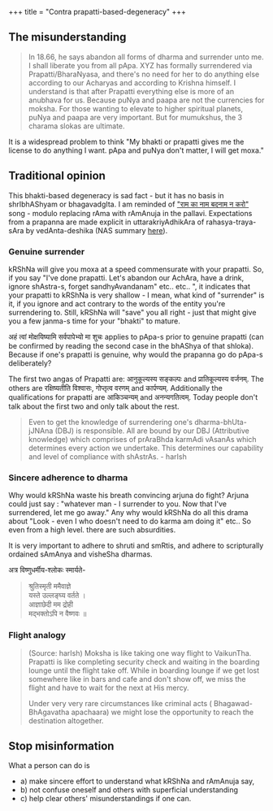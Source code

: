 +++
title = "Contra prapatti-based-degeneracy"
+++

## The misunderstanding
> In 18.66, he says abandon all forms of dharma and surrender unto me. I shall liberate you from all pApa. XYZ has formally surrendered via Prapatti/BharaNyasa, and there's no need for her to do anything else according to our Acharyas and according to Krishna himself. I understand is that after Prapatti everything else is more of an anubhava for us. Because puNya and paapa are not the currencies for moksha. For those wanting to elevate to higher spiritual planets, puNya and paapa are very important. But for mumukshus, the 3 charama slokas are ultimate.

It is a widespread problem to think "My bhakti or prapatti gives me the license to do anything I want. pApa and puNya don't matter, I will get moxa." 

## Traditional opinion
This bhakti-based degeneracy is sad fact - but it has no basis in shrIbhAShyam or bhagavadgIta. I am reminded of ["राम का नाम बदनाम न करो"](https://www.youtube.com/watch?v=xl5AWfMZavA) song - modulo replacing rAma with rAmAnuja in the pallavi. Expectations from a prapanna are made explicit in uttarakriyAdhikAra of rahasya-traya-sAra by vedAnta-deshika (NAS summary [here](/AgamAH/hinduism/branches/vaiShNavaH/shrI-sampradAyaH/venkaTanAthaH/rahasya-traya-sAraH/nsa-summary/1_arthAnushAsana-vibhAgaH/15_uttarakRtyAdhikAraH/)).

### Genuine surrender
kRShNa will give you moxa at a speed commensurate with your prapatti. So, if you say "I've done prapatti. Let's abandon our AchAra, have a drink, ignore shAstra-s, forget sandhyAvandanam" etc.. etc.. ", it indicates that your prapatti to kRShNa is very shallow - I mean, what kind of "surrender" is it, if you ignore and act contrary to the words of the entity you're surrendering to. Still, kRShNa will "save" you all right - just that might give you a few janma-s time for your "bhakti" to mature. 

अहं त्वां मोक्षयिष्यामि सर्वपापेभ्यो मा शुचः applies to pApa-s prior to genuine prapatti (can be confirmed by reading the second case in the bhAShya of that shloka). Because if one's prapatti is genuine, why would the prapanna go do pApa-s deliberately?

The first two angas of Prapatti are: आनुकूल्यस्य सङ्कल्पः and प्रातिकूल्यस्य वर्जनम्. The others are रक्षिष्यतीति विश्वासः, गोप्तृत्व वरणम् and कार्पण्यम्. Additionally the qualifications for prapatti are आकिञ्चन्यम् and अनन्यगतित्वम्. Today people don't talk about the first two and only talk about the rest.

> Even to get the knowledge of surrendering  one's dharma-bhUta-jJNAna (DBJ) is responsible. All are bound by our DBJ (Attributive knowledge) which comprises of prAraBhda karmAdi vAsanAs which determines every action we undertake.  This determines our capability and level of compliance  with shAstrAs. - harIsh

### Sincere adherence to dharma
Why would kRShNa waste his breath convincing arjuna do fight? Arjuna could just say : "whatever man - I surrender to you. Now that I've surrendered, let me go away." Any why would kRShNa do all this drama about "Look - even I who doesn't need to do karma am doing it" etc.. So even from a high level. there are such absurdities.

It is very important to adhere to shruti and smRtis, and adhere to scripturally ordained sAmAnya and visheSha dharmas.

अत्र विष्णुधर्मीय-श्लोकः स्मार्यते-

> श्रुतिस्मृती ममैवाज्ञे  
यस्ते उल्लङ्घ्य वर्तते ।  
आज्ञाछेदी मम द्रोही  
मद्भक्तोऽपि न वैष्णवः ॥

### Flight analogy
> (Source: harIsh) Moksha is like taking one way flight to VaikunTha. Prapatti is like completing security check and waiting in the boarding lounge until the flight take off. While in boarding lounge if we get lost somewhere like in bars and cafe and don't show off,  we miss the flight and have to wait for the next at His mercy.
>
> Under very very rare circumstances like criminal acts ( Bhagawad-BhAgavatha apachaara) we might lose the opportunity to reach the destination  altogether.

## Stop misinformation
What a person can do is 

- a) make sincere effort to understand what kRShNa and rAmAnuja say, 
- b) not confuse oneself and others with superficial understanding 
- c) help clear others' misunderstandings if one can. 